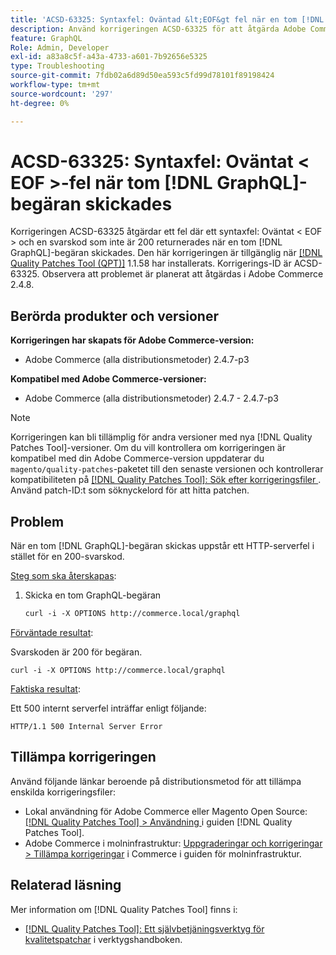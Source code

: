 ```yaml
---
title: 'ACSD-63325: Syntaxfel: Oväntad &lt;EOF&gt fel när en tom [!DNL GraphQL] begäran skickades'
description: Använd korrigeringen ACSD-63325 för att åtgärda Adobe Commerce-problemet där ett syntaxfel inträffar när en tom [!DNL GraphQL] begäran skickas.
feature: GraphQL
Role: Admin, Developer
exl-id: a83a8c5f-a43a-4733-a601-7b92656e5325
type: Troubleshooting
source-git-commit: 7fdb02a6d89d50ea593c5fd99d78101f89198424
workflow-type: tm+mt
source-wordcount: '297'
ht-degree: 0%

---
```


# ACSD-63325: Syntaxfel: Oväntat &lt; EOF >-fel när tom [!DNL GraphQL]-begäran skickades

Korrigeringen ACSD-63325 åtgärdar ett fel där ett syntaxfel: Oväntat &lt; EOF > och en svarskod som inte är 200 returnerades när en tom [!DNL GraphQL]-begäran skickades. Den här korrigeringen är tillgänglig när [[!DNL Quality Patches Tool (QPT)]](/help/tools/quality-patches-tool/quality-patches-tool-to-self-serve-quality-patches.md) 1.1.58 har installerats. Korrigerings-ID är ACSD-63325. Observera att problemet är planerat att åtgärdas i Adobe Commerce 2.4.8.

## Berörda produkter och versioner

**Korrigeringen har skapats för Adobe Commerce-version:**

* Adobe Commerce (alla distributionsmetoder) 2.4.7-p3

**Kompatibel med Adobe Commerce-versioner:**

* Adobe Commerce (alla distributionsmetoder) 2.4.7 - 2.4.7-p3

>[!NOTE]
>
>Korrigeringen kan bli tillämplig för andra versioner med nya [!DNL Quality Patches Tool]-versioner. Om du vill kontrollera om korrigeringen är kompatibel med din Adobe Commerce-version uppdaterar du `magento/quality-patches`-paketet till den senaste versionen och kontrollerar kompatibiliteten på [[!DNL Quality Patches Tool]: Sök efter korrigeringsfiler ](https://experienceleague.adobe.com/tools/commerce-quality-patches/index.html?lang=sv-SE). Använd patch-ID:t som söknyckelord för att hitta patchen.

## Problem

När en tom [!DNL GraphQL]-begäran skickas uppstår ett HTTP-serverfel i stället för en 200-svarskod.

<u>Steg som ska återskapas</u>:

1. Skicka en tom GraphQL-begäran

   ```graphql
   curl -i -X OPTIONS http://commerce.local/graphql
   ```

<u>Förväntade resultat</u>:

Svarskoden är 200 för begäran.

```
curl -i -X OPTIONS http://commerce.local/graphql
```

<u>Faktiska resultat</u>:

Ett 500 internt serverfel inträffar enligt följande:

```
HTTP/1.1 500 Internal Server Error
```

## Tillämpa korrigeringen

Använd följande länkar beroende på distributionsmetod för att tillämpa enskilda korrigeringsfiler:

* Lokal användning för Adobe Commerce eller Magento Open Source: [[!DNL Quality Patches Tool] > Användning ](/help/tools/quality-patches-tool/usage.md) i guiden [!DNL Quality Patches Tool].
* Adobe Commerce i molninfrastruktur: [Uppgraderingar och korrigeringar > Tillämpa korrigeringar](https://experienceleague.adobe.com/sv/docs/commerce-cloud-service/user-guide/develop/upgrade/apply-patches) i Commerce i guiden för molninfrastruktur.

## Relaterad läsning

Mer information om [!DNL Quality Patches Tool] finns i:

* [[!DNL Quality Patches Tool]: Ett självbetjäningsverktyg för kvalitetspatchar](/help/tools/quality-patches-tool/quality-patches-tool-to-self-serve-quality-patches.md) i verktygshandboken.
